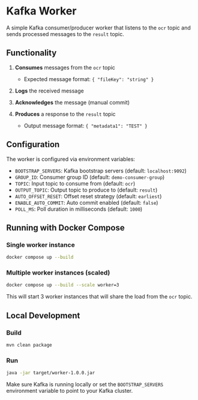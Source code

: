 # Kafka Worker

A simple Kafka consumer/producer worker that listens to the `ocr` topic and sends processed messages to the `result` topic.

## Functionality

1. **Consumes** messages from the `ocr` topic

   - Expected message format: `{ "fileKey": "string" }`

2. **Logs** the received message

3. **Acknowledges** the message (manual commit)

4. **Produces** a response to the `result` topic
   - Output message format: `{ "metadata1": "TEST" }`

## Configuration

The worker is configured via environment variables:

- `BOOTSTRAP_SERVERS`: Kafka bootstrap servers (default: `localhost:9092`)
- `GROUP_ID`: Consumer group ID (default: `demo-consumer-group`)
- `TOPIC`: Input topic to consume from (default: `ocr`)
- `OUTPUT_TOPIC`: Output topic to produce to (default: `result`)
- `AUTO_OFFSET_RESET`: Offset reset strategy (default: `earliest`)
- `ENABLE_AUTO_COMMIT`: Auto commit enabled (default: `false`)
- `POLL_MS`: Poll duration in milliseconds (default: `1000`)

## Running with Docker Compose

### Single worker instance

```bash
docker compose up --build
```

### Multiple worker instances (scaled)

```bash
docker compose up --build --scale worker=3
```

This will start 3 worker instances that will share the load from the `ocr` topic.

## Local Development

### Build

```bash
mvn clean package
```

### Run

```bash
java -jar target/worker-1.0.0.jar
```

Make sure Kafka is running locally or set the `BOOTSTRAP_SERVERS` environment variable to point to your Kafka cluster.
